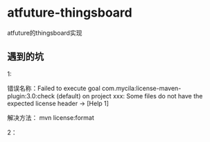 # atfuture-thingsboard
atfuture的thingsboard实现


## 遇到的坑
1:

错误名称：Failed to execute goal com.mycila:license-maven-plugin:3.0:check (default) on project xxx: Some files do not have the expected license header -> [Help 1] 
 
解决方法： mvn license:format

2：